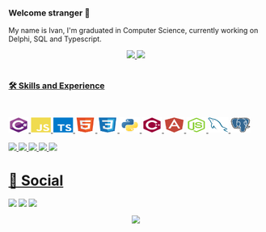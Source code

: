### Welcome stranger 👋
   My name is Ivan, I'm graduated in Computer Science, currently working on Delphi, SQL and Typescript.
  <div> 
   
<div align="center">
  <a href="https://github.com/igsrc">
  <img height="180em" src="https://github-readme-stats.vercel.app/api?username=igsrc&show_icons=true&theme=tokyonight&include_all_commits=true&count_private=true"/>
  <img height="180em" src="https://github-readme-stats.vercel.app/api/top-langs/?username=igsrc&layout=compact&langs_count=7&theme=tokyonight"/> 
</div><br>

 ### 🛠️ Skills and Experience <h2>
<div style="display: inline_block"><br>
  <img height="30" width="40" src="https://raw.githubusercontent.com/devicons/devicon/master/icons/csharp/csharp-original.svg">
  <img height="30" width="40" src="https://raw.githubusercontent.com/devicons/devicon/master/icons/javascript/javascript-plain.svg">
  <img height="30" width="40" src="https://raw.githubusercontent.com/devicons/devicon/master/icons/typescript/typescript-plain.svg">
  <img height="30" width="40" src="https://raw.githubusercontent.com/devicons/devicon/master/icons/html5/html5-original.svg">
  <img height="30" width="40" src="https://raw.githubusercontent.com/devicons/devicon/master/icons/css3/css3-original.svg">
  <img height="30" width="40" src="https://raw.githubusercontent.com/devicons/devicon/master/icons/python/python-original.svg">
  <img height="30" width="40" src="https://raw.githubusercontent.com/devicons/devicon/master/icons/cplusplus/cplusplus-plain.svg">
  <img height="30" width="40" src="https://raw.githubusercontent.com/devicons/devicon/master/icons/angularjs/angularjs-plain.svg">
  <img height="30" width="40" src="https://raw.githubusercontent.com/devicons/devicon/master/icons/nodejs/nodejs-original.svg">
  <img height="30" width="40" src="https://raw.githubusercontent.com/devicons/devicon/master/icons/mysql/mysql-original.svg">
  <img height="30" width="40" src="https://raw.githubusercontent.com/devicons/devicon/master/icons/postgresql/postgresql-original.svg">
</div>
<div style="display: inline_block"><br>
  <img src="https://img.shields.io/badge/Brave-FF1B2D?style=for-the-badge&logo=Brave&logoColor=white">
  <img src="https://img.shields.io/badge/Windows-0078D6?style=for-the-badge&logo=windows&logoColor=white"> 
  <img src="https://img.shields.io/badge/Visual_Studio_Code-0078D4?style=for-the-badge&logo=visual%20studio%20code&logoColor=white"> 
  <img src="https://img.shields.io/badge/Adobe-Photoshop-31A8FF?style=for-the-badge&logo=Adobe-Photoshop&labelColor=0a446b&logoWidth=15">
  <img src="https://img.shields.io/badge/Adobe-Premiere%20Pro-9999FF?style=for-the-badge&logo=Adobe-Premiere%20Pro&labelColor=2f2f5b&logoWidth=15">
</div>

  
 # 🐧 Social
[<img src="https://img.shields.io/badge/linkedin-%230077B5.svg?&style=for-the-badge&logo=linkedin&logoColor=white" />](https://www.linkedin.com/in/ivangalvagno1995) 
[<img src="https://img.shields.io/badge/Discord-7289DA?style=for-the-badge&logo=discord&logoColor=white" />](https://discord.com/channels/Ivan%20Galvagno#3858)
[<img src="https://img.shields.io/badge/Twitch-7289DA?style=for-the-badge&logo=twitch&logoColor=white" />](https://www.twitch.tv/1vanzera)

  
<div align="center">
  <img src="https://media.giphy.com/media/ftHNle25rthTu19OAd/giphy-downsized.gif">
</div>

